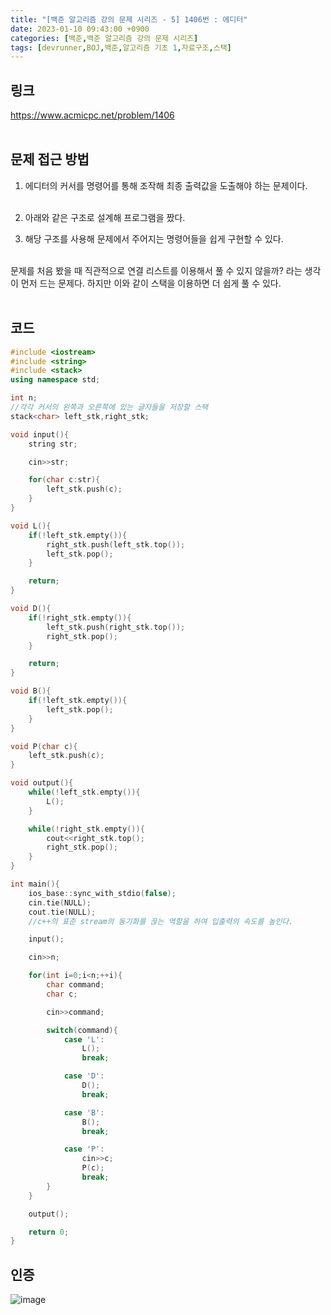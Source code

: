 ```yaml
---
title: "[백준 알고리즘 강의 문제 시리즈 - 5] 1406번 : 에디터"
date: 2023-01-10 09:43:00 +0900
categories: [백준,백준 알고리즘 강의 문제 시리즈]
tags: [devrunner,BOJ,백준,알고리즘 기초 1,자료구조,스택]
---
```


링크
---
<https://www.acmicpc.net/problem/1406>
<br/><br/>


문제 접근 방법
---
1. 에디터의 커서를 명령어를 통해 조작해 최종 출력값을 도출해야 하는 문제이다.<br/><br/>

2. 아래와 같은 구조로 설계해 프로그램을 짰다.
<!-- 
![editor](https://user-images.githubusercontent.com/87963766/211434565-d5af04c9-d8d5-41eb-815d-3996f2f283de.png)

<center>에디터 출력 상태</center>

![stack](https://user-images.githubusercontent.com/87963766/211434996-8198bef0-356c-411c-a000-4d5c982466cf.png)

<center>스택 상태</center>
<br/><br/> -->

3. 해당 구조를 사용해 문제에서 주어지는 명령어들을 쉽게 구현할 수 있다.<br/><br/>

문제를 처음 봤을 때 직관적으로 연결 리스트를 이용해서 풀 수 있지 않을까? 라는 생각이 먼저 드는 문제다. 하지만 이와 같이 스택을 이용하면 더 쉽게 풀 수 있다.<br/><br/>

코드
---
```cpp
#include <iostream>
#include <string>
#include <stack>
using namespace std;

int n;
//각각 커서의 왼쪽과 오른쪽에 있는 글자들을 저장할 스택
stack<char> left_stk,right_stk;

void input(){
    string str;

    cin>>str;

    for(char c:str){
        left_stk.push(c);
    }
}

void L(){
    if(!left_stk.empty()){
        right_stk.push(left_stk.top());
        left_stk.pop();
    }

    return;
}

void D(){
    if(!right_stk.empty()){
        left_stk.push(right_stk.top());
        right_stk.pop();
    }

    return;
}

void B(){
    if(!left_stk.empty()){
        left_stk.pop();
    }
}

void P(char c){
    left_stk.push(c);
}

void output(){
    while(!left_stk.empty()){
        L();
    }

    while(!right_stk.empty()){
        cout<<right_stk.top();
        right_stk.pop();
    }
}

int main(){
    ios_base::sync_with_stdio(false);
    cin.tie(NULL);
    cout.tie(NULL);
    //c++의 표준 stream의 동기화를 끊는 역할을 하여 입출력의 속도를 높인다.

    input();

    cin>>n;

    for(int i=0;i<n;++i){
        char command;
        char c;

        cin>>command;

        switch(command){
            case 'L':
                L();
                break;

            case 'D':
                D();
                break;

            case 'B':
                B();
                break;

            case 'P':
                cin>>c;
                P(c);
                break;
        }
    }

    output();

    return 0;
}
```

인증
---
![image](https://user-images.githubusercontent.com/87963766/211433829-94853f36-6840-4712-be5d-5621e10daf33.png)

